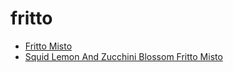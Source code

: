 # fritto

 * [Fritto Misto](index/f/fritto-misto-352490.json)
 * [Squid Lemon And Zucchini Blossom Fritto Misto](index/s/squid-lemon-and-zucchini-blossom-fritto-misto.json)
